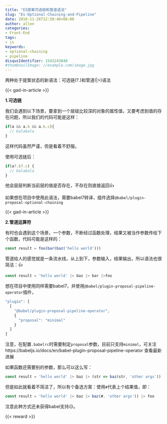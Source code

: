 ```yaml
---
title: "ES提案可选链和管道语法"
slug: "Es-Optional-Chaining-and-Pipeline"
date: 2018-11-26T22:50:40+08:00
author: allen
categories:
- Front-End
tags:
- js
keywords:
- optional-chaining
- pipeline
disqusIdentifier: 1543243840
#thumbnailImage: //example.com/image.jpg
---
```

两种处于提案状态的新语法：可选链(?.)和管道(|>)语法
<!--more-->

{{< gad-in-article >}}

**1.可选链**

我们会遇到以下场景，要拿到一个层级比较深的对象的属性值，又要考虑到值的存在问题，所以我们的代码可能是这样：

```js
if(a && a.b && a.b.c){
  // balabala
}
```
这样代码虽然严谨，但是看着不舒服。

使用可选链后：

```js
if(a?.b?.c) {
  // balabala
}
```
他会层层判断当前层的值是否存在，不存在则直接返回👍

如果想在项目中使用此语法，需要babel7转译，插件选择`@babel/plugin-proposal-optional-chaining`

{{< gad-in-article >}}

**2.管道运算符**

有时也会遇到这个场景，一个参数，不断经过函数处理，结果又被当作参数传给下个函数，代码可能是这样的：
```js
const result = foo(bar(baz('hello world')))
```

管道给人的感觉就是一条流水线，从上到下，参数输入，结果输出，所以语法也很简洁：👍

```js
const result = 'hello world' |> baz |> bar |>foo
```

想在项目中使用同样需要babel7，并使用`@babel/plugin-proposal-pipeline-operator`插件，

```js
"plugin": [
  [
    "@babel/plugin-proposal-pipeline-operator",
    {
      "proposal": "minimal"
    }
  ]
]
```
注意，在配置`.babelrc`时需要制定`proposal`参数，目前只支持`minimal`，可关注https://babeljs.io/docs/en/babel-plugin-proposal-pipeline-operator 查看最新进展

如果函数还需要别的参数，那么可以这么写：
```js
const result = 'hello world' |> baz |> (str => baz(str, 'other args')) |> foo
```

但是如此就看着不简洁了，所以有个备选方案：使用`#`代表上个结果值，即：
```js
const result = 'hello world' |> baz |> baz(#, 'other args')) |> foo
```

注意此种方式还未获得babel支持😥。

{{< reward >}}
